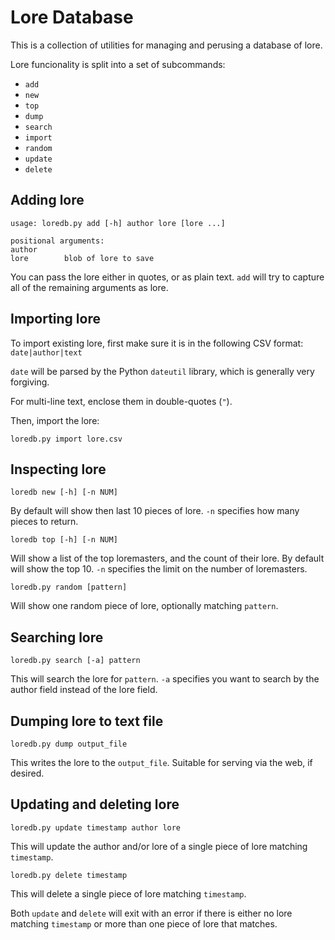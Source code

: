 # Lore Database

This is a collection of utilities for managing and perusing a database of lore.

Lore funcionality is split into a set of subcommands:

 - `add`
 - `new`
 - `top`
 - `dump`
 - `search`
 - `import`
 - `random`
 - `update`
 - `delete`

## Adding lore

    usage: loredb.py add [-h] author lore [lore ...]

    positional arguments:
    author
    lore        blob of lore to save

You can pass the lore either in quotes, or as plain text.
`add` will try to capture all of the remaining arguments as lore.


## Importing lore

To import existing lore, first make sure it is in the following CSV format: `date|author|text`

`date` will be parsed by the Python `dateutil` library, which is generally very forgiving.

For multi-line text, enclose them in double-quotes (`"`).

Then, import the lore:

`loredb.py import lore.csv`

## Inspecting lore

`loredb new [-h] [-n NUM]`

By default will show then last 10 pieces of lore. `-n` specifies how many pieces to return.

`loredb top [-h] [-n NUM]`

Will show a list of the top loremasters, and the count of their lore.
By default will show the top 10.
`-n` specifies the limit on the number of loremasters.

`loredb.py random [pattern]`

Will show one random piece of lore, optionally matching `pattern`.

## Searching lore

`loredb.py search [-a] pattern`

This will search the lore for `pattern`. `-a` specifies you want to search by the author field instead of the lore field.

## Dumping lore to text file

`loredb.py dump output_file`

This writes the lore to the `output_file`. Suitable for serving via the web, if desired.

## Updating and deleting lore

`loredb.py update timestamp author lore`

This will update the author and/or lore of a single piece of lore matching `timestamp`.

`loredb.py delete timestamp`

This will delete a single piece of lore matching `timestamp`.

Both `update` and `delete` will exit with an error if there is either no lore
matching `timestamp` or more than one piece of lore that matches.
